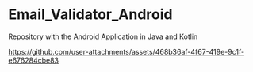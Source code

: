 # Email_Validator_Android
Repository with the Android Application in Java and Kotlin


https://github.com/user-attachments/assets/468b36af-4f67-419e-9c1f-e676284cbe83

